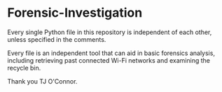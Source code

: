 # Forensic-Investigation

Every single Python file in this repository is independent of each other, unless specified in the comments.

Every file is an independent tool that can aid in basic forensics analysis, including retrieving past connected Wi-Fi networks and examining the recycle bin. 

Thank you TJ O'Connor.

